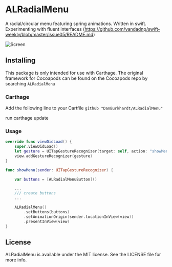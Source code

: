 # ALRadialMenu
A radial/circular menu featuring spring animations. Written in swift.  
Experimenting with fluent interfaces (https://github.com/vandadnp/swift-weekly/blob/master/issue05/README.md)

![Screen](https://cloud.githubusercontent.com/assets/932822/7349115/18865370-ecf7-11e4-839d-ad8c225c2283.png)

## Installing

This package is only intended for use with Carthage. The original framework for Cocoapods can be found on the Cocoapods repo by searching `ALRadialMenu`

### Carthage

Add the following line to your Cartfile
`github "DanBurkhardt/ALRadialMenu"`

run carthage update

### Usage

```swift
override func viewDidLoad() {
    super.viewDidLoad()
    let gesture = UITapGestureRecognizer(target: self, action: "showMenu:")
    view.addGestureRecognizer(gesture)
}

func showMenu(sender: UITapGestureRecognizer) {

	var buttons = [ALRadialMenuButton]()

	...
	/// create buttons
	...

    ALRadialMenu()
        .setButtons(buttons)
        .setAnimationOrigin(sender.locationInView(view))
        .presentInView(view)
}
```

## License
ALRadialMenu is available under the MIT license. See the LICENSE file for more info.
